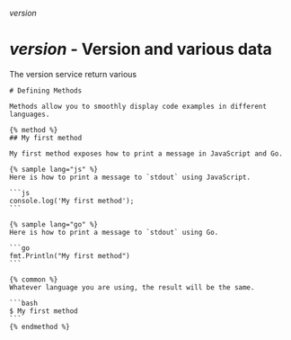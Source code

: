 _version_
# _version_ - Version and various data


The version service return various 

```
# Defining Methods
```


    Methods allow you to smoothly display code examples in different languages.

    {% method %}
    ## My first method

    My first method exposes how to print a message in JavaScript and Go.

    {% sample lang="js" %}
    Here is how to print a message to `stdout` using JavaScript.

    ```js
    console.log('My first method');
    ```

    {% sample lang="go" %}
    Here is how to print a message to `stdout` using Go.

    ```go
    fmt.Println("My first method")
    ```

    {% common %}
    Whatever language you are using, the result will be the same.

    ```bash
    $ My first method
    ```
    {% endmethod %}




